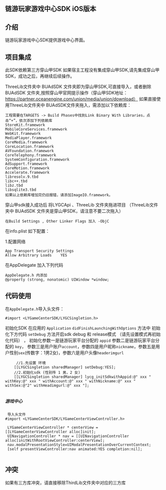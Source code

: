 ## 链游玩家游戏中心SDK  iOS版本
## 介绍
链游玩家游戏中心SDK提供游戏中心界面。

## 项目集成
此SDK依赖第三方穿山甲SDK
如果宿主工程没有集成穿山甲SDK,请先集成穿山甲SDK，成功之后，再继续后续操作。

ThreeLib文件夹中 BUAdSDK 文件夹即为穿山甲SDK,可直接导入，或者删除BUAdSDK 文件夹,按照穿山甲官网提示操作（穿山甲SDK地址：https://partner.oceanengine.com/union/media/union/download）
如果直接使用ThreeLib文件夹中 BUAdSDK文件夹拖入，需添加以下依赖库：
```
工程需要在TARGETS -> Build Phases中找到Link Binary With Libraries，点击“+”，依次添加下列依赖库
StoreKit.framework
MobileCoreServices.framework
WebKit.framework
MediaPlayer.framework
CoreMedia.framework
CoreLocation.framework
AVFoundation.framework
CoreTelephony.framework
SystemConfiguration.framework
AdSupport.framework
CoreMotion.framework
Accelerate.framework
libresolv.9.tbd
libc++.tbd
libz.tbd
libsqlite3.tbd
如果以上依赖库增加完仍旧报错，请添加ImageIO.framework。

```
穿山甲sdk接入成功后
将LYGCApi 、ThreeLib 文件夹拖进项目 （ThreeLib文件夹中 BUAdSDK 文件夹是穿山甲SDK，请注意不要二次拖入）
```
在Build Settings , Other Linker Flags 加入 -ObjC
```
在info.plist 如下配置：

1.配置网络
```
App Transport Security Settings
Allow Arbitrary Loads    YES

```

在AppDelegate 加入下列代码
```
AppDelegate.h 内添加
@property (strong, nonatomic) UIWindow *window;

```


## 代码使用
在`AppDelegate.h`导入头文件：
```
#import <LYGameCenterSDK/LYGCSingletion.h>

```
初始化SDK 在应用的 `Application` ` didFinishLaunchingWithOptions
 ` 方法中 初始化下方代码  `setDebug` 方法开启sdk debug 和 release模式 （请先设置模式再初始化代码）
 ， 初始化参数一是链游玩家平台分配的 `appid` 参数二是链游玩家平台分配的 `key`， 参数三是用户账户`account`，参数四是用户昵称`nickname`，参数五是用户性别`sex`(传数字：1男2女)，参数六是用户头像`headerimgurl`
```
     //1.先设置 环境 
    [[LYGCSingletion sharedManager] setDebug:YES];
    //2.初始化sdk (性别传 1 男，2 女)
    [[LYGCSingletion sharedManager] lycg_initSdkwithAppid:@" xxx " withKey:@" xxx " withAccount:@" xxx " withNickname:@" xxx " withSex:@"2" withHeadimgurl:@" xxx "];
    
  ```
##### 游戏中心

```
 导入头文件
#import <LYGameCenterSDK/LYGameCenterViewController.h>
 
 LYGameCenterViewController * centerView = [[LYGameCenterViewController alloc]init];
 UINavigationController * nav = [[UINavigationController alloc]initWithRootViewController:centerView];
 nav.modalPresentationStyle=UIModalPresentationOverCurrentContext;
 [self presentViewController:nav animated:YES completion:nil];
  
```
 
## 冲突
如果有三方库冲突，请直接移除ThirdLib文件夹中对应的三方库 





